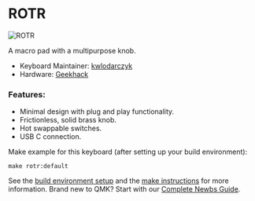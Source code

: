 # ROTR
![ROTR](https://i.imgur.com/051liRC.jpg)

A macro pad with a multipurpose knob.

* Keyboard Maintainer: [kwlodarczyk](https://github.com/kwlodarczy)
* Hardware: [Geekhack](https://geekhack.org/index.php?topic=107104.0)

### Features:
* Minimal design with plug and play functionality.
* Frictionless, solid brass knob.
* Hot swappable switches.
* USB C connection.

Make example for this keyboard (after setting up your build environment):

    make rotr:default

See the [build environment setup](https://docs.qmk.fm/#/getting_started_build_tools) and the [make instructions](https://docs.qmk.fm/#/getting_started_make_guide) for more information. Brand new to QMK? Start with our [Complete Newbs Guide](https://docs.qmk.fm/#/newbs).
